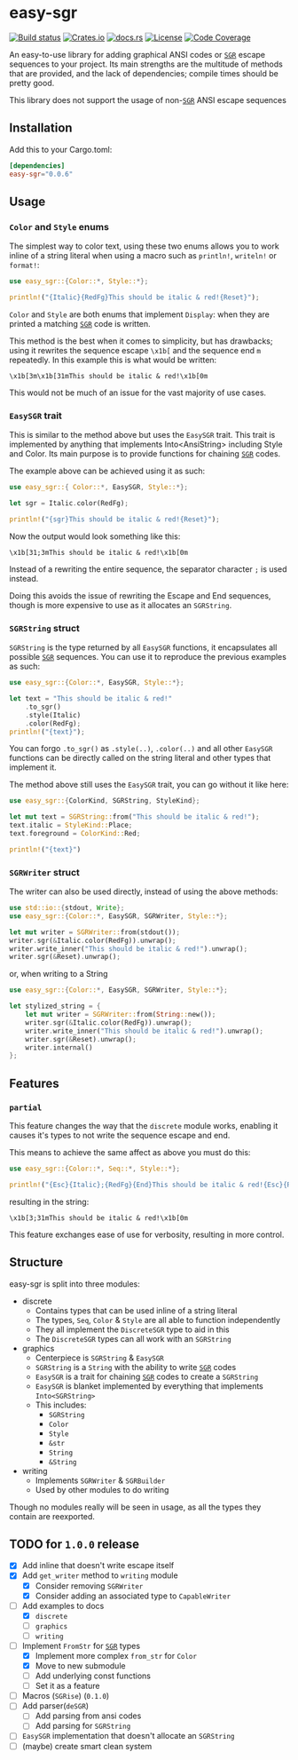 # easy-sgr

[![Build status](https://github.com/4lineclear/easy-sgr/actions/workflows/rust.yml/badge.svg)](https://github.com/4lineclear/easy-sgr/actions) [![Crates.io](https://img.shields.io/crates/v/easy-sgr)](https://crates.io/crates/easy-sgr) [![docs.rs](https://img.shields.io/docsrs/easy-sgr)](https://docs.rs/easy-sgr) [![License](https://img.shields.io/crates/l/easy-sgr)](https://github.com/4lineclear/easy-sgr/blob/main/LICENSE) [![Code Coverage](https://codecov.io/gh/4lineclear/easy-sgr/branch/main/graph/badge.svg?token=0Q30XAW0PV)](https://codecov.io/gh/4lineclear/easy-sgr)

An easy-to-use library for adding graphical ANSI codes or [`SGR`][SGR] escape sequences to your project.
Its main strengths are the multitude of methods that are provided,
and the lack of dependencies; compile times should be pretty good.

This library does not support the usage of non-[`SGR`][SGR] ANSI escape sequences

## Installation

Add this to your Cargo.toml:

```toml
[dependencies]
easy-sgr="0.0.6"
```

## Usage

### `Color` and `Style` enums

The simplest way to color text, using these two enums allows you to
work inline of a string literal when using a macro such as
`println!`, `writeln!` or `format!`:

```rust
use easy_sgr::{Color::*, Style::*};

println!("{Italic}{RedFg}This should be italic & red!{Reset}");
```

`Color` and `Style` are both enums that implement `Display`: when they
are printed a matching [`SGR`][SGR] code is written.

This method is the best when it comes to simplicity, but has drawbacks;
using it rewrites the sequence escape  `\x1b[` and the sequence end `m` repeatedly.
In this example this is what would be written:

```plain
\x1b[3m\x1b[31mThis should be italic & red!\x1b[0m
```

This would not be much of an issue for the vast majority of use cases.

### `EasySGR` trait

This is similar to the method above but uses the `EasySGR` trait.
This trait is implemented by anything that implements Into\<AnsiString\> including Style and Color.
Its main purpose is to provide functions for chaining [`SGR`][SGR] codes.

The example above can be achieved using it as such:

```rust
use easy_sgr::{ Color::*, EasySGR, Style::*};

let sgr = Italic.color(RedFg);

println!("{sgr}This should be italic & red!{Reset}");
```

Now the output would look something like this:

```plain
\x1b[31;3mThis should be italic & red!\x1b[0m
```

Instead of a rewriting the entire sequence, the separator character `;` is used instead.

Doing this avoids the issue of rewriting the Escape and End sequences,
though is more expensive to use as it allocates an `SGRString`.

### `SGRString` struct

`SGRString` is the type returned by all `EasySGR` functions, it encapsulates all
possible [`SGR`][SGR] sequences. You can use it to reproduce the previous examples as such:

```rust
use easy_sgr::{Color::*, EasySGR, Style::*};

let text = "This should be italic & red!"
    .to_sgr()
    .style(Italic)
    .color(RedFg);
println!("{text}");
```

You can forgo `.to_sgr()` as `.style(..)`, `.color(..)` and all other `EasySGR` functions
can be directly called on the string literal and other types that implement it.

The method above still uses the `EasySGR` trait, you can go without it like here:

```rust
use easy_sgr::{ColorKind, SGRString, StyleKind};

let mut text = SGRString::from("This should be italic & red!");
text.italic = StyleKind::Place;
text.foreground = ColorKind::Red;

println!("{text}")
```

### `SGRWriter` struct

The writer can also be used directly, instead of using the above methods:

```rust
use std::io::{stdout, Write};
use easy_sgr::{Color::*, EasySGR, SGRWriter, Style::*};

let mut writer = SGRWriter::from(stdout());
writer.sgr(&Italic.color(RedFg)).unwrap();
writer.write_inner("This should be italic & red!").unwrap();
writer.sgr(&Reset).unwrap();
```

or, when writing to a String

```rust
use easy_sgr::{Color::*, EasySGR, SGRWriter, Style::*};

let stylized_string = {
    let mut writer = SGRWriter::from(String::new());
    writer.sgr(&Italic.color(RedFg)).unwrap();
    writer.write_inner("This should be italic & red!").unwrap();
    writer.sgr(&Reset).unwrap();
    writer.internal()
};
```

## Features

### `partial`

This feature changes the way that the `discrete` module works,
enabling it causes it's types to not write the sequence escape and end.

This means to achieve the same affect as above you must do this:

```rust
use easy_sgr::{Color::*, Seq::*, Style::*};

println!("{Esc}{Italic};{RedFg}{End}This should be italic & red!{Esc}{Reset}{End}");
```

resulting in the string:

```plain
\x1b[3;31mThis should be italic & red!\x1b[0m
```

This feature exchanges ease of use for verbosity, resulting in more control.

## Structure

easy-sgr is split into three modules:

- discrete
    - Contains types that can be used inline of a string literal
    - The types, `Seq`, `Color` & `Style` are all able to function independently
    - They all implement the `DiscreteSGR` type to aid in this
    - The `DiscreteSGR` types can all work with an `SGRString`
- graphics
    - Centerpiece is `SGRString` & `EasySGR`
    - `SGRString` is a `String` with the ability to write [`SGR`][SGR] codes
    - `EasySGR` is a trait for chaining [`SGR`][SGR] codes to create a `SGRString`
    - `EasySGR` is blanket implemented by everything that implements `Into<SGRString>`
    - This includes:
        - `SGRString`
        - `Color`
        - `Style`
        - `&str`
        - `String`
        - `&String`
- writing
    - Implements `SGRWriter` & `SGRBuilder`
    - Used by other modules to do writing

Though no modules really will be seen in usage,
as all the types they contain are reexported.

[SGR]: https://en.wikipedia.org/wiki/ANSI_escape_code#SGR

## TODO for `1.0.0` release

- [x] Add inline that doesn't write escape itself
- [x] Add `get_writer` method to `writing` module
    - [x] Consider removing `SGRWriter`
    - [x] Consider adding an associated type to `CapableWriter`
- [ ] Add examples to docs
    - [x] `discrete`
    - [ ] `graphics`
    - [ ] `writing`
- [ ] Implement `FromStr` for [`SGR`][SGR] types
    - [x] Implement more complex `from_str` for `Color`
    - [x] Move to new submodule
    - [ ] Add underlying const functions
    - [ ] Set it as a feature
- [ ] Macros (`SGRise`) (`0.1.0`)
- [ ] Add parser(`deSGR`)
    - [ ] Add parsing from ansi codes
    - [ ] Add parsing for `SGRString`
- [ ] `EasySGR` implementation that doesn't allocate an `SGRString`
- [ ] (maybe) create smart clean system
